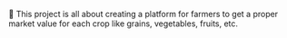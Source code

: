 	This project is all about creating a platform for farmers to get a proper market value for each crop like grains, vegetables, fruits, etc.